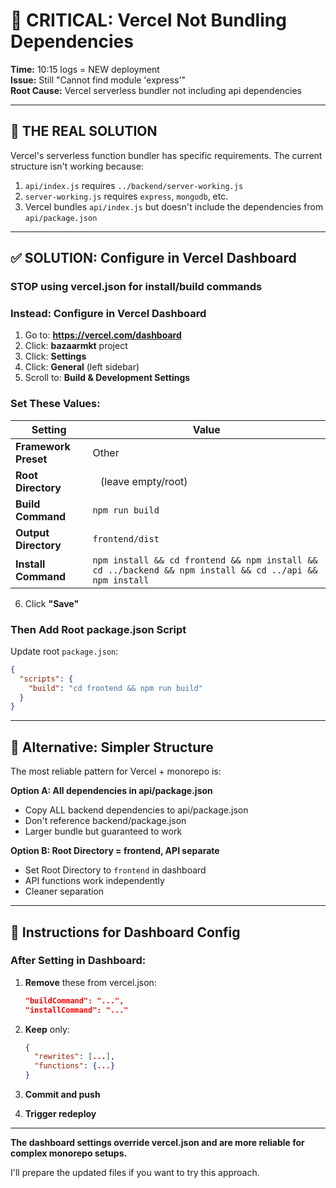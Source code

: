 # 🚨 CRITICAL: Vercel Not Bundling Dependencies

**Time:** 10:15 logs = NEW deployment  
**Issue:** Still "Cannot find module 'express'"  
**Root Cause:** Vercel serverless bundler not including api dependencies

---

## 🎯 THE REAL SOLUTION

Vercel's serverless function bundler has specific requirements. The current structure isn't working because:

1. `api/index.js` requires `../backend/server-working.js`
2. `server-working.js` requires `express`, `mongodb`, etc.
3. Vercel bundles `api/index.js` but doesn't include the dependencies from `api/package.json`

---

## ✅ SOLUTION: Configure in Vercel Dashboard

### STOP using vercel.json for install/build commands

### Instead: Configure in Vercel Dashboard

1. Go to: **https://vercel.com/dashboard**
2. Click: **bazaarmkt** project
3. Click: **Settings**
4. Click: **General** (left sidebar)
5. Scroll to: **Build & Development Settings**

### Set These Values:

| Setting | Value |
|---------|-------|
| **Framework Preset** | Other |
| **Root Directory** | ` ` (leave empty/root) |
| **Build Command** | `npm run build` |
| **Output Directory** | `frontend/dist` |
| **Install Command** | `npm install && cd frontend && npm install && cd ../backend && npm install && cd ../api && npm install` |

6. Click **"Save"**

### Then Add Root package.json Script

Update root `package.json`:
```json
{
  "scripts": {
    "build": "cd frontend && npm run build"
  }
}
```

---

## 🔄 Alternative: Simpler Structure

The most reliable pattern for Vercel + monorepo is:

**Option A: All dependencies in api/package.json**
- Copy ALL backend dependencies to api/package.json
- Don't reference backend/package.json
- Larger bundle but guaranteed to work

**Option B: Root Directory = frontend, API separate**
- Set Root Directory to `frontend` in dashboard
- API functions work independently
- Cleaner separation

---

## 📝 Instructions for Dashboard Config

### After Setting in Dashboard:

1. **Remove** these from vercel.json:
   ```json
   "buildCommand": "...",
   "installCommand": "..."
   ```

2. **Keep** only:
   ```json
   {
     "rewrites": [...],
     "functions": {...}
   }
   ```

3. **Commit and push**

4. **Trigger redeploy**

---

**The dashboard settings override vercel.json and are more reliable for complex monorepo setups.**

I'll prepare the updated files if you want to try this approach.


